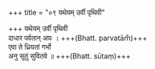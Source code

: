 +++
title = "०९ यथेयम् उर्वी पृथिवी"

+++
यथेयम् उर्वी पृथिवी  
दाधार पर्वतान् अपः । +++(Bhatt. parvatām̐)+++  
एवा ते ध्रियतां गर्भो  
अनु सूतुं सुवितवे ॥ +++(Bhatt. sūtaṃ)+++